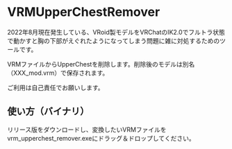 # VRMUpperChestRemover

2022年8月現在発生している、VRoid製モデルをVRChatのIK2.0でフルトラ状態で動かすと胸の下部がえぐれたようになってしまう問題に雑に対処するためのツールです。

VRMファイルからUpperChestを削除します。削除後のモデルは別名（XXX_mod.vrm）で保存されます。

ご利用は自己責任でお願いします。

## 使い方（バイナリ）

リリース版をダウンロードし、変換したいVRMファイルをvrm_upperchest_remover.exeにドラッグ＆ドロップしてください。
